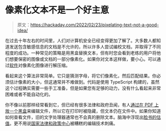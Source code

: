 # 像素化文本不是一个好主意

> 原文：<https://hackaday.com/2022/02/23/pixelating-text-not-a-good-idea/>

在过去十年左右的时间里，人们对计算机安全已经变得更加了解了。大多数人都知道发送包含敏感信息的文档是不允许的，所以许多人尝试编校文档，并取得了不同程度的成功。一种常见的策略是用黑盒替换文本，但有时您会看到老练的用户将他们想要保密的图像或文档的一部分像素化。如果你对文本这样做，要小心。可以通过[软件](https://github.com/bishopfox/unredacter)对像素化图像进行解压缩。

看起来这个算法非常简单。它只是猜测字母，将它们像素化，然后匹配结果。你必须估计像素的大小，但这通常并不难做到。代码是使用 TypeScript 构建的，虽然这个过程确实需要一些手工准备，但是如果您有足够的动力，没有什么看起来非常困难或者不能自动化的。

你不像以前那样经常看到它，但已经有很多法律和政府丑闻，有人[通过在 PDF 上放一个黑盒](https://www.americanbar.org/groups/judicial/publications/judges_journal/2019/spring/embarrassing-redaction-failures/)来编辑文件，所以它在打印时被隐藏，但文本仍在文件中。如果你知道如何查看文件，旧的文字处理器通常也不会真的删除文本。脑海中浮现出[脸书的估值](https://hackaday.com/2009/02/12/pdf-redaction-still-not-working/)。更不用说[国家法律和政策中心](https://hackaday.com/2008/08/01/exposing-poorly-redacted-pdfs/)被糟糕的编辑技术刺痛。